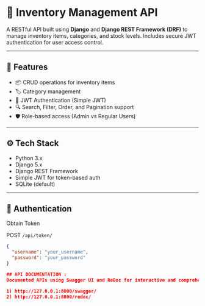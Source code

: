 # 🧾 Inventory Management API

A RESTful API built using **Django** and **Django REST Framework (DRF)** to manage inventory items, categories, and stock levels. Includes secure JWT authentication for user access control.

---

## 🚀 Features

- 📦 CRUD operations for inventory items
- 🏷️ Category management
- 🔐 JWT Authentication (Simple JWT)
- 🔍 Search, Filter, Order, and Pagination support
- 🛡️ Role-based access (Admin vs Regular Users)

---

## ⚙️ Tech Stack

- Python 3.x
- Django 5.x
- Django REST Framework
- Simple JWT for token-based auth
- SQLite (default)

---

## 🔐 Authentication

 Obtain Token

POST `/api/token/`

```json
{
  "username": "your_username",
  "password": "your_password"
}

## API DOCUMENTATION :
Documented APIs using Swagger UI and ReDoc for interactive and comprehensive API reference

1) http://127.0.0.1:8000/swagger/
2) http://127.0.0.1:8000/redoc/
